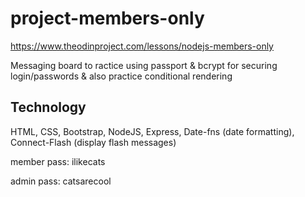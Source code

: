 # project-members-only

https://www.theodinproject.com/lessons/nodejs-members-only

Messaging board to ractice using passport & bcrypt for securing login/passwords & also practice conditional rendering

## Technology

HTML, CSS, Bootstrap, NodeJS, Express, Date-fns (date formatting), Connect-Flash (display flash messages)

member pass: ilikecats

admin pass: catsarecool
